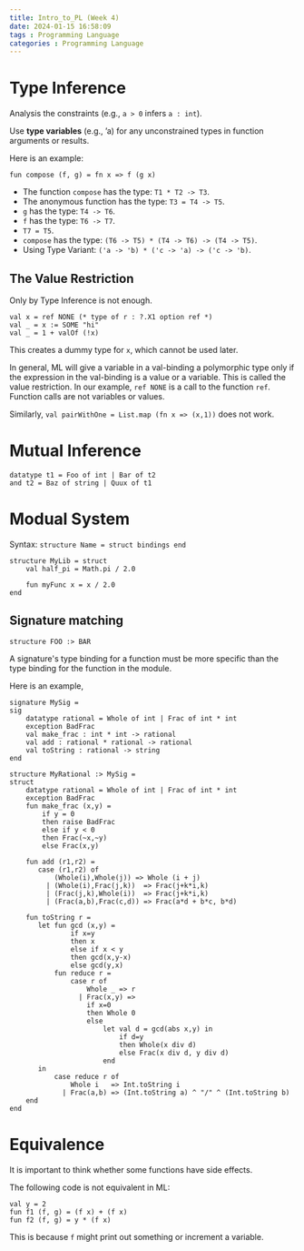 ```yaml
---
title: Intro_to_PL (Week 4)
date: 2024-01-15 16:58:09
tags : Programming Language
categories : Programming Language
---
```



# Type Inference 
Analysis the constraints (e.g., `a > 0` infers `a : int`). 
<!-- more -->

Use **type variables** (e.g., ’a) for any unconstrained types in function arguments or results.

Here is an example: 
```ML
fun compose (f, g) = fn x => f (g x)
```

- The function `compose` has the type: `T1 * T2 -> T3`. 
- The anonymous function has the type: `T3 = T4 -> T5`.
- `g` has the type: `T4 -> T6`.
- `f` has the type: `T6 -> T7`.
- `T7 = T5`.
- `compose` has the type: `(T6 -> T5) * (T4 -> T6) -> (T4 -> T5)`.
- Using Type Variant: `('a -> 'b) * ('c -> 'a) -> ('c -> 'b)`.

## The Value Restriction
Only by Type Inference is not enough. 
```ML
val x = ref NONE (* type of r : ?.X1 option ref *)
val _ = x := SOME "hi"
val _ = 1 + valOf (!x)
```
This creates a dummy type for `x`, which cannot be used later. 

In general, ML will give a variable in a val-binding a polymorphic type only if the expression in the val-binding is a value or a variable. This is called the value restriction. In our example, `ref NONE` is a call to the function `ref`. Function calls are not variables or values.

Similarly, `val pairWithOne = List.map (fn x => (x,1))` does not work. 

# Mutual Inference
```ML
datatype t1 = Foo of int | Bar of t2
and t2 = Baz of string | Quux of t1
```

# Modual System
Syntax: `structure Name = struct bindings end`

```ML
structure MyLib = struct 
    val half_pi = Math.pi / 2.0

    fun myFunc x = x / 2.0
end
```

## Signature matching
`structure FOO :> BAR`

A signature's type binding for a function must be more specific than the type binding for the function in the module.

Here is an example, 
```ML
signature MySig =
sig
    datatype rational = Whole of int | Frac of int * int
    exception BadFrac
    val make_frac : int * int -> rational 
    val add : rational * rational -> rational
    val toString : rational -> string  
end

structure MyRational :> MySig =
struct
    datatype rational = Whole of int | Frac of int * int
    exception BadFrac
    fun make_frac (x,y) =
        if y = 0
        then raise BadFrac
        else if y < 0
        then Frac(~x,~y)
        else Frac(x,y)

    fun add (r1,r2) =
       case (r1,r2) of
           (Whole(i),Whole(j)) => Whole (i + j)
         | (Whole(i),Frac(j,k))  => Frac(j+k*i,k)
         | (Frac(j,k),Whole(i))  => Frac(j+k*i,k)
         | (Frac(a,b),Frac(c,d)) => Frac(a*d + b*c, b*d)

    fun toString r =
       let fun gcd (x,y) =
               if x=y
               then x
               else if x < y
               then gcd(x,y-x)
               else gcd(y,x)
           fun reduce r =
               case r of
                   Whole _ => r
                 | Frac(x,y) =>
                   if x=0
                   then Whole 0
                   else
                       let val d = gcd(abs x,y) in
                           if d=y
                           then Whole(x div d)
                           else Frac(x div d, y div d)
                       end
       in
           case reduce r of
               Whole i   => Int.toString i
             | Frac(a,b) => (Int.toString a) ^ "/" ^ (Int.toString b)
    end
end
```

# Equivalence

It is important to think whether some functions have side effects. 

The following code is not equivalent in ML: 
```ML
val y = 2
fun f1 (f, g) = (f x) + (f x)
fun f2 (f, g) = y * (f x)
```

This is because `f` might print out something or increment a variable. 
